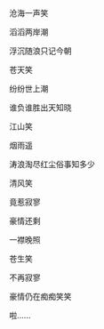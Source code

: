 沧海一声笑 

滔滔两岸潮 

浮沉随浪只记今朝 

苍天笑 

纷纷世上潮 

谁负谁胜出天知晓 

江山笑 

烟雨遥 

涛浪淘尽红尘俗事知多少
 
清风笑 

竟惹寂寥 

豪情还剩 

一襟晚照 

苍生笑 

不再寂寥 

豪情仍在痴痴笑笑 

啦...... 